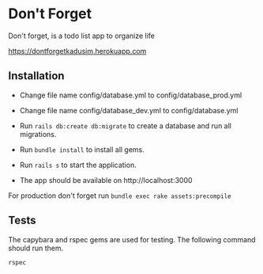 # Don't Forget

Don't forget, is a todo list app to organize life

https://dontforgetkadusim.herokuapp.com

## Installation

* Change file name config/database.yml to config/database_prod.yml

* Change file name config/database_dev.yml to config/database.yml

* Run ```rails db:create db:migrate``` to create a database and run all migrations.

* Run ```bundle install``` to install all gems.

* Run ```rails s``` to start the application.

* The app should be available on http://localhost:3000

For production don't forget run ```bundle exec rake assets:precompile```

## Tests

The capybara and rspec gems are used for testing. The following command should run them.

```
rspec
```
